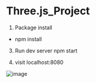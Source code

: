 # Three.js_Project

1. Package install
 - npm install

3. Run dev server
npm start

4. visit localhost:8080

![image](https://github.com/dsjk3172/Three.js_Project/assets/49221672/1465a109-4d05-4caa-8631-a351ae1cc42c)
